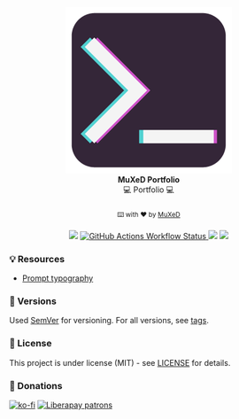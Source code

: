 <p align=center>
  <img width=300 src="./media/Logo_MuXeD.png"/>
  <br>
  <strong>MuXeD Portfolio</strong><br>💻 Portfolio 💻<br><br>
    <sub>⌨️ with ❤︎ by
      <a href="https://github.com/juananmuxed">MuXeD</a>
    </sub><br><br>
    <a href="https://muxed.dev/"><img src="https://img.shields.io/website?down_message=Ca%C3%ADdo&label=Web&style=flat&up_message=En%20linea&url=https%3A%2F%2Fmuxed.dev%2F&logo=firefox"></a>
    <a href="https://muxed.dev/"><img alt="GitHub Actions Workflow Status" src="https://img.shields.io/github/actions/workflow/status/juananmuxed/muxed/deploy.yml?logo=github&label=Build">
    </a>
    <a href="https://github.com/juananmuxed/muxed/blob/master/LICENSE/"><img src="https://img.shields.io/github/license/juananmuxed/muxed?label=License"></a>
    <a href="https://discord.gg/UnBtckE"><img src="https://img.shields.io/discord/324463341819133953?color=purple&label=Discord&logo=discord"></a>
</p>

### 💡 Resources

- [Prompt typography](https://int10h.org/oldschool-pc-fonts/)

### 📌 Versions

Used [SemVer](http://semver.org/) for versioning. For all versions, see [tags](https://github.com/juananmuxed/muxed/tags).

### 📄 License

This project is under license (MIT) - see [LICENSE](LICENSE) for details.

### 🎁 Donations

[![ko-fi](https://www.ko-fi.com/img/githubbutton_sm.svg)](https://ko-fi.com/U7U21M2BE)
[![Liberapay patrons](https://img.shields.io/liberapay/patrons/MuXeD?color=green&label=Donors&logo=liberapay)](https://liberapay.com/MuXeD/)

